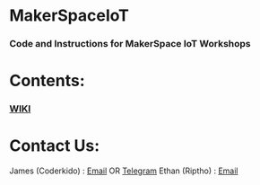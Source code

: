 # MakerSpaceIoT
### Code and Instructions for MakerSpace IoT Workshops

# Contents: 
### [WIKI](https://github.com/Coderkido/MakerSpaceIoT/wiki)

# Contact Us:
James (Coderkido) : [Email](mailto:jgrrule@gmail.com) OR [Telegram](https://telegram.me/jgrrule)
Ethan (Riptho) : [Email](mailto:ethandunne5@gmail.com) 
